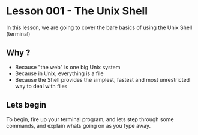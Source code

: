 # Lesson 001 - The Unix Shell

In this lesson, we are going to cover the bare basics of using the Unix Shell (terminal)

## Why ?

- Because "the web" is one big Unix system
- Because in Unix, everything is a file
- Because the Shell provides the simplest, fastest and most unrestricted way to deal with files

## Lets begin

To begin, fire up your terminal program, and lets step through some commands, and explain 
whats going on as you type away.

